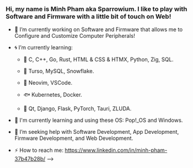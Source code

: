 ### Hi, my name is Minh Pham aka Sparrowium. I like to play with Software and Firmware with a little bit of touch on Web!

- 🌊 I’m currently working on Software and Firmware that allows me to Configure and Customize Computer Peripherals!
- 🌀 I’m currently learning:

     - 🐳 C, C++, Go, Rust, HTML & CSS & HTMX, Python, Zig, SQL.

     - 🐋 Turso, MySQL, Snowflake.
  
     - 🐬 Neovim, VSCode.
  
     - 🐟 Kubernetes, Docker.
  
     - 🐠 Qt, Django, Flask, PyTorch, Tauri, ZLUDA.
- 🐙 I'm currently learning and using these OS: Pop!_OS and Windows.
- 🐢 I’m seeking help with Software Development, App Development, Firmware Development, and Web Development. 
- ⚡ How to reach me: https://www.linkedin.com/in/minh-pham-37b47b28b/
-->
 
